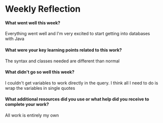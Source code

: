 # Weekly Reflection

#### What went well this week? 

Everything went well and I'm very excited to start getting into databases with Java

#### What were your key learning points related to this work?

The syntax and classes needed are different than normal

#### What didn't go so well this week? 

I couldn't get variables to work directly in the query. I think all I need
to do is wrap the variables in single quotes

#### What additional resources did you use or what help did you receive to complete your work? 

All work is entirely my own